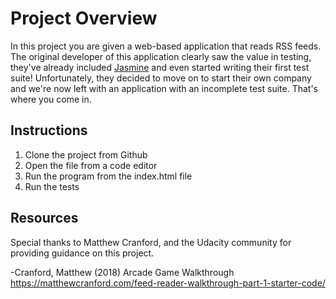 # Project Overview

In this project you are given a web-based application that reads RSS feeds. The original developer of this application clearly saw the value in testing, they've already included [Jasmine](http://jasmine.github.io/) and even started writing their first test suite! Unfortunately, they decided to move on to start their own company and we're now left with an application with an incomplete test suite. That's where you come in.


## Instructions

1. Clone the project from Github
2. Open the file from a code editor
3. Run the program from the index.html file
3. Run the tests




## Resources

Special thanks to Matthew Cranford, and the Udacity community for providing guidance on this project.

-Cranford, Matthew (2018) Arcade Game Walkthrough https://matthewcranford.com/feed-reader-walkthrough-part-1-starter-code/
